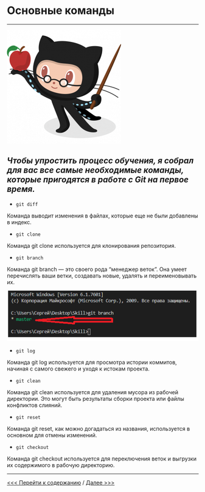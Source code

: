 # **Основные команды** 

---

![git-instuctions](./assets/Professortocat_v2-300x300.png)

_Чтобы упростить процесс обучения, я собрал для вас все самые необходимые команды, которые пригодятся в работе с Git на первое время._
---


+ <code>git diff</code>

Команда выводит изменения в файлах, которые еще не были добавлены в индекс.

- `git clone`

Команда git clone используется для клонирования репозитория.


* ``git branch``

Команда git branch — это своего рода “менеджер веток”. Она умеет перечислять ваши ветки, создавать новые, удалять и переименовывать их.

![git-branching](./assets/1.png)

+ `git log`

Команда git log используется для просмотра истории коммитов, начиная с самого свежего и уходя к истокам проекта.

- `git clean`

Команда git clean используется для удаления мусора из рабочей директории. Это могут быть результаты сборки проекта или файлы конфликтов слияний.

* `git reset`

Команда git reset, как можно догадаться из названия, используется в основном для отмены изменений.

+ `git checkout`

Команда git checkout используется для переключения веток и выгрузки их содержимого в рабочую директорию.

---

[<<< Перейти к содержанию](./readme.md) / [Далее >>>](./08_instruction2.md)
